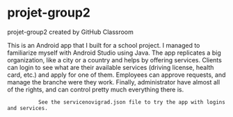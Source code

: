 # projet-group2
projet-group2 created by GitHub Classroom


This is an Android app that I built for a school project. I managed to familiarize myself with Android Studio using Java.
              The app replicates a big organization, like a city or a country and helps by offering services.
              Clients can login to see what are their available services (driving license, health card, etc.) and apply for one of them.
              Employees can approve requests, and manage the branche were they work. Finally, administrator have almost all of the rights,
              and can control pretty much everything there is.
              
              See the servicenovigrad.json file to try the app with logins and services.